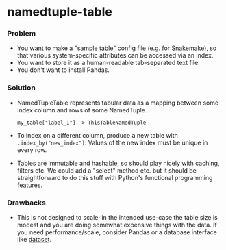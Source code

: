 # namedtuple-table

### Problem
- You want to make a "sample table" config file (e.g. for Snakemake), so that various system-specific attributes can be accessed via an index.
- You want to store it as a human-readable tab-separated text file.
- You don't want to install Pandas.

### Solution
- NamedTupleTable represents tabular data as a mapping between some index column and rows of some NamedTuple.

  ```
  my_table["label_1"] -> ThisTableNamedTuple
  ```

- To index on a different column, produce a new table with
  `.index_by("new_index")`. Values of the new index must be unique in
  every row.

- Tables are immutable and hashable, so should play nicely with
  caching, filters etc.  We could add a "select" method etc. but it
  should be straightforward to do this stuff with Python's
  functional programming features.

### Drawbacks

- This is not designed to scale; in the intended use-case the table
  size is modest and you are doing somewhat expensive things with the
  data. If you need performance/scale, consider Pandas or a database
  interface like [dataset](https://pypi.org/project/dataset/).
